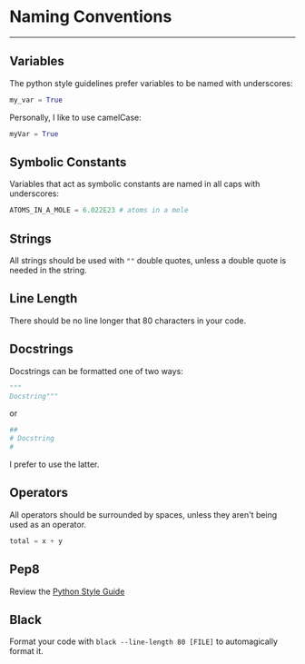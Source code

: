 # Naming Conventions
---

## Variables
The python style guidelines prefer variables to be named with underscores:

```python
my_var = True
```

Personally, I like to use camelCase:

```python
myVar = True
```


## Symbolic Constants
Variables that act as symbolic constants are named in all caps with underscores:

```python
ATOMS_IN_A_MOLE = 6.022E23 # atoms in a mole
```

## Strings
All strings should be used with `""` double quotes, unless a double quote is needed in the string.

## Line Length
There should be no line longer that 80 characters in your code.

## Docstrings
Docstrings can be formatted one of two ways:

```python
"""
Docstring"""
```

or 

```python
##
# Docstring
#
```

I prefer to use the latter.

## Operators
All operators should be 
surrounded by spaces, unless they aren't being used as an operator.

```python
total = x + y
```


## Pep8
Review the [Python Style Guide](https://www.python.org/dev/peps/pep-0008/)

## Black
Format your code with `black --line-length 80 [FILE]` to automagically format it.